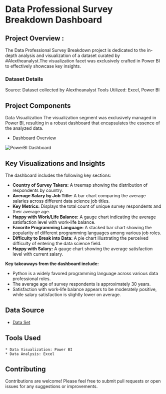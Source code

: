 # Data Professional Survey Breakdown Dashboard

## Project Overview : 

The Data Professional Survey Breakdown project is dedicated to the in-depth analysis and visualization of a dataset curated by #Alextheanalyst.The visualization facet was exclusively crafted in Power BI to effectively showcase key insights.

### Dataset Details
Source: Dataset collected by Alextheanalyst
Tools Utilized: Excel, Power BI

## Project Components

Data Visualization
The visualization segment was exclusively managed in Power BI, resulting in a robust dashboard that encapsulates the essence of the analyzed data.

- Dashboard Overview

![PowerBI Dashboard](https://github.com/user-attachments/assets/0958a81c-2720-4c4c-be3c-433dbaa6d58c)




## Key Visualizations and Insights

The dashboard includes the following key sections:

* **Country of Survey Takers:** A treemap showing the distribution of respondents by country.
* **Average Salary by Job Title:** A bar chart comparing the average salaries across different data science job titles.
* **Key Metrics:** Displays the total count of unique survey respondents and their average age.
* **Happy with Work/Life Balance:** A gauge chart indicating the average satisfaction level with work-life balance.
* **Favorite Programming Language:** A stacked bar chart showing the popularity of different programming languages among various job roles.
* **Difficulty to Break into Data:** A pie chart illustrating the perceived difficulty of entering the data science field.
* **Happy with Salary:** A gauge chart showing the average satisfaction level with current salary.

**Key takeaways from the dashboard include:** 

* Python is a widely favored programming language across various data professional roles.
* The average age of survey respondents is approximately 30 years.
* Satisfaction with work-life balance appears to be moderately positive, while salary satisfaction is slightly lower on average.

## Data Source 
- <a href="https://github.com/SandeshReddyGS/Data_Professional_Survey/blob/main/dataprofessionalsurvey.xlsx">Data Set</a>

## Tools Used

    * Data Visualization: Power BI
    * Data Analysis: Excel

## Contributing 
Contributions are welcome! Please feel free to submit pull requests or open issues for any suggestions or improvements.
